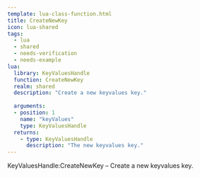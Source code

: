 ```yaml
---
template: lua-class-function.html
title: CreateNewKey
icon: lua-shared
tags:
  - lua
  - shared
  - needs-verification
  - needs-example
lua:
  library: KeyValuesHandle
  function: CreateNewKey
  realm: shared
  description: "Create a new keyvalues key."
  
  arguments:
  - position: 1
    name: "keyValues"
    type: KeyValuesHandle
  returns:
    - type: KeyValuesHandle
      description: "The new keyvalues key."
---
```


<div class="lua__search__keywords">
KeyValuesHandle:CreateNewKey &#x2013; Create a new keyvalues key.
</div>
